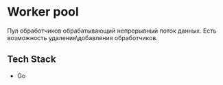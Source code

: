 
# Worker pool

Пул обработчиков обрабатывающий непрерывный поток данных. Есть возможность удаления\добавления обработчиков.
## Tech Stack
* Go

